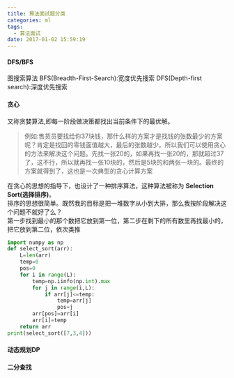 ```yaml
---
title: 算法面试题分类
categories: ml 
tags:
  - 算法面试
date: 2017-01-02 15:59:19
---
```


#### DFS/BFS
图搜索算法
BFS(Breadth-First-Search):宽度优先搜索
DFS(Depth-first search):深度优先搜索


#### 贪心
又称贪婪算法,即每一阶段做决策都找出当前条件下的最优解。
>例如:售货员要找给你37块钱，那什么样的方案才是找钱的张数最少的方案呢？肯定是找回的零钱面值越大，最后的张数越少。所以我们可以使用贪心的方法来解决这个问题。先找一张20的，如果再找一张20的，那就超过37了，这不行，所以就再找一张10块的，然后是5块的和两张一块的。最终的方案就得到了，这也是一次典型的贪心计算方案

在贪心的思想的指导下，也设计了一种排序算法，这种算法被称为 **Selection Sort(选择排序)**。   
排序的思想很简单。既然我的目标是把一堆数字从小到大排，那么我按阶段解决这个问题不就好了么？   
第一步找到最小的那个数把它放到第一位，第二步在剩下的所有数里再找最小的，把它放到第二位，依次类推   

```python
import numpy as np
def select_sort(arr):
    L=len(arr)
    temp=0
    pos=0
    for i in range(L):
        temp=np.iinfo(np.int).max
        for j in range(i,L):
            if arr[j]<=temp:
                temp=arr[j]
                pos=j
        arr[pos]=arr[i]
        arr[i]=temp
    return arr
print(select_sort([7,3,4]))
```

#### 动态规划DP


#### 二分查找